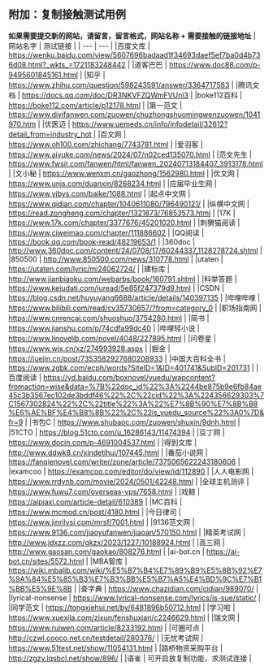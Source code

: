 ## 附加：复制接触测试用例
**如果需要提交新的网站，请留言，留言格式，网站名称 + 需要接触的链接地址**
| 网站名字 | 测试链接 |
| --- | --- |
|百度文库  |  https://wenku.baidu.com/view/5607696badaad1f34693daef5ef7ba0d4b736d08.html?_wkts_=1721183248442  |
|道客巴巴  |  https://www.doc88.com/p-9495601845161.html  |
|知乎  |  https://www.zhihu.com/question/598243591/answer/3364717583  |
|腾讯文档  |  https://docs.qq.com/doc/DR3NKVFZQWmFVUnl3  |
|boke112百科  |  https://boke112.com/article/p12178.html  |
|第一范文  |  https://www.diyifanwen.com/zuowen/chuzhongshuomingwenzuowen/1041970.htm  |
|优医迈  |  https://www.uemeds.cn/info/infodetail/32612?detail_from=industry_hot  |
|百文网  |  https://www.oh100.com/zhichang/7743781.html  |
|爱羽客  |  https://www.aiyuke.com/news/2024/07/n02ced135070.html  |
|范文先生  |  https://www.fwsir.com/fanwen/html/fanwen_20240713184407_3913178.html  |
|文小秘  |  https://www.wenxm.cn/gaozhong/1562980.html  |
|优文网  |  https://www.unjs.com/duanxin/8268234.html  |
|应届毕业生网  |  https://www.yjbys.com/baike/1088.html  |
|起点中文网  |  https://www.qidian.com/chapter/1040611080/796490121/  |
|纵横中文网  |  https://read.zongheng.com/chapter/1321873/76853573.html  |
|17K  |  https://www.17k.com/chapter/3377676/45201020.html  |
|刺猬猫阅读  |  https://www.ciweimao.com/chapter/111886602  |
|QQ阅读  |  https://book.qq.com/book-read/48219653/1  |
|360doc  |  http://www.360doc.com/content/24/0708/17/60244337_1128278724.shtml  |
|850500  |  http://www.850500.com/news/310778.html  |
|utaten  |  https://utaten.com/lyric/mi24062724/  |
|建标库  |  http://www.jianbiaoku.com/webarbs/book/160791.shtml  |
|科举答题  |  https://www.kejudati.com/juread/5e85f247379d9.html  |
|CSDN  |  https://blog.csdn.net/huyuyang6688/article/details/140397135  |
|哔哩哔哩  |  https://www.bilibili.com/read/cv35730657/?from=category_0  |
|职场指南网  |  https://www.cnrencai.com/shuoshuo/3754280.html  |
|简书  |  https://www.jianshu.com/p/74cdfa99dc40  |
|哔哩轻小说  |  https://www.linovelib.com/novel/4048/227895.html  |
|问卷星  |  https://www.wjx.cn/xz/274993928.aspx  |
|掘金  |  https://juejin.cn/post/7353582927680208933  |
|中国大百科全书  |  https://www.zgbk.com/ecph/words?SiteID=1&ID=401741&SubID=201731  |
|百度阅读  |  https://yd.baidu.com/boxnovel/yuedu/wapcontent?fromaction=wise&data=%7B%22doc_id%22%3A%2244be875b9e6fb84ae45c3b3567ec102de3bddf46%22%2C%22cid%22%3A%224356629303%7C1567302824%22%2C%22title%22%3A%22%E7%8B%90%E7%8B%B8%E6%AE%BF%E4%B8%8B%22%2C%22is_yuedu_source%22%3A0%7D&fr=9  |
|书包C  |  https://www.shubaoc.com/zuowen/shuxin/9dnh.html  |
|51CTO  |  https://blog.51cto.com/u_16286143/11474394  |
|豆丁网  |  https://www.docin.com/p-4691004537.html  |
|得到文库  |  http://www.ddwk8.cn/xindetihui/107445.html  |
|番茄小说网  |  https://fanqienovel.com/writer/zone/article/7375065622243180606  |
|examcoo  |  https://examcoo.com/editor/do/view/id/112890  |
|人人电影网  |  https://www.rrdynb.com/movie/2024/0501/42248.html  |
|全球主机测评  |  https://www.fuwu7.com/overseas-vps/7658.html  |
|戏鲸  |  https://aipiaxi.com/article-detail/610389  |
|MC百科  |  https://www.mcmod.cn/post/4180.html  |
|今日律司  |  https://www.jinrilvsi.com/mrsf/7001.html  |
|9136范文网  |  https://www.9136.com/jiaoyufanwen/jiaoan/570150.html  |
|精英考试网  |  http://www.jdxzz.com/gkzx/2023/1227/10188924.html  |
|高三网  |  http://www.gaosan.com/gaokao/808276.html  |
|ai-bot.cn  |  https://ai-bot.cn/sites/5572.html  |
|MBA智库  |  https://wiki.mbalib.com/wiki/%E5%B7%B4%E7%89%B9%E5%8B%92%E7%9A%84%E5%85%B3%E7%B3%BB%E5%B7%A5%E4%BD%9C%E7%B1%BB%E5%9E%8B  |
|查字典  |  https://www.chazidian.com/cidian/989070/  |
|lyrical-nonsense  |  https://www.lyrical-nonsense.com/lyrics/is-sue/static/  |
|同学范文  |  https://tongxiehui.net/by/6481896b50712.html  |
|学习啦  |  https://www.xuexila.com/zixun/fenshuxian/c2246629.html  |
|瑞文网  |  https://www.ruiwen.com/article/8233192.html  |
|可圈可点  |  http://czwl.cooco.net.cn/testdetail/280376/  |
|无忧考试网 | https://www.51test.net/show/11054131.html  |
|路桥物资采购平台  |  http://zgzy.lqsbcl.net/show/896/  |
|语雀  |  可开启放复制功能，求测试连接  |
